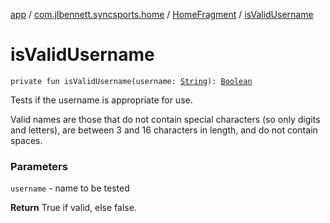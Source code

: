 [app](../../index.md) / [com.jlbennett.syncsports.home](../index.md) / [HomeFragment](index.md) / [isValidUsername](./is-valid-username.md)

# isValidUsername

`private fun isValidUsername(username: `[`String`](https://kotlinlang.org/api/latest/jvm/stdlib/kotlin/-string/index.html)`): `[`Boolean`](https://kotlinlang.org/api/latest/jvm/stdlib/kotlin/-boolean/index.html)

Tests if the username is appropriate for use.

Valid names are those that do not contain special characters (so only digits and letters), are between 3 and 16 characters in length, and do not contain spaces.

### Parameters

`username` - name to be tested

**Return**
True if valid, else false.


